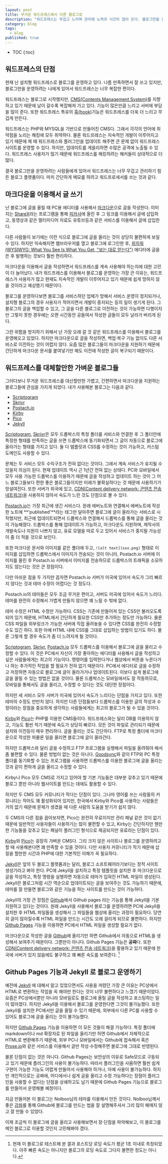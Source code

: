 ```yaml
---
layout: post
title: 무거운 워드프레스에서 다른 블로그로
description: "워드프레스는 무겁고 느리며 관리에 노력과 시간이 많이 든다. 블로그만을 운영할 예정이라면 워드프레스보다 가볍고 관리가 간편한 다른 블로그로 옮겨 보는 것은 어떨까?"
category: blog
tags: 
  - blog
published: true
---
```


* TOC
{:toc}


## 워드프레스의 단점

현재 난 설치형 워드프레스로 블로그를 운영하고 있다. 나름 만족하면서 잘 쓰고 있지만, 블로그만을 운영하려는 나에게 있어서 워드프레스는 너무 복잡한 편이다.

워드프레스는 블로그로 시작했지만, [CMS(Contents Management System)](http://ko.wikipedia.org/wiki/%EC%A0%80%EC%9E%91%EB%AC%BC_%EA%B4%80%EB%A6%AC_%EC%8B%9C%EC%8A%A4%ED%85%9C)를 지향하고 있기 때문에 날이 갈수록 복잡해져 가고 있다. 기능이 많은만큼 느리고 서버에 부담을 많이 준다. 또한 워드프레스 특유의 [훅(hook)](http://guspark.wordpress.com/2013/02/12/%EC%9B%8C%EB%93%9C%ED%94%84%EB%A0%88%EC%8A%A4-%ED%9B%84%ED%82%B9%EC%97%90-%EB%8C%80%ED%95%B4-%EC%95%8C%EC%95%84%EB%B3%B4%EC%9E%90%EC%95%A1%EC%85%98%ED%9B%85%EA%B3%BC-%ED%95%84%ED%84%B0%ED%9B%85/)기능은 워드프레스를 더욱 더 느리고 무겁게 만든다.

워드프레스는 PHP와 MYSQL을 기반으로 만들어진 CMS다. 그래서 각각의 언어에 취약점을 노리는 해킹에 모두 취약하다. 물론 워드프레스는 지속적인 개발이 이루어지고 있기 때문에 제 때 워드프레스와 플러그인을 업데이트 해주면 큰 문제 없이 워드프레스 사이트를 운영할 수 있다. 하지만, 업데이트를 게을리하면 수많은 공격에 노출될 수 있다. 워드프레스 사용자가 많기 때문에 워드프레스를 해킹하려는 해커들이 상대적으로 더 많다.

결국 블로그만을 운영하려는 사람들에게 있어서 워드프레스는 너무 무겁고 관리하기 힘든 블로그 플랫폼이다. 마치 간단하게 메모를 하려고 워드프로세서를 쓰는 것과 같다.




## 마크다운을 이용해서 글 쓰기

난 블로그에 글을 올릴 때 PC용 에디터를 사용해서 [마크다운](http://ko.wikipedia.org/wiki/%EB%A7%88%ED%81%AC%EB%8B%A4%EC%9A%B4)으로 글을 작성한다. 이미지는 [ShareX](http://getsharex.com/)라는 프로그램을 통해 [피카사](http://picasaweb.com/)에 올린 후 그 링크를 이용해서 글에 삽입하고, 동영상과 같은 멀티미디어 자료도 유튜브등과 같은 서비스를 이용해서 글에 삽입한다. 

다른 사람들이 보기에는 이런 식으로 블로그에 글을 올리는 것이 상당히 불편하게 보일 수 있다. 하지만 익숙해지면 웹브라우저를 열고 블로그에 로그인한 후, [위지윅(WYSIWYG: What You See Is What You Get, "보는 대로 얻는다")](http://ko.wikipedia.org/wiki/%EC%9C%84%EC%A7%80%EC%9C%84%EA%B7%B8) 에디터에 글을 쓴 후 발행하는 것보다 훨씬 편리하다.

마크다운을 이용해서 글을 작성하면서 워드프레스를 계속 사용해야 하는지에 대한 고민이 더 늘어났다. 내가 워드프레스를 이용해서 블로그를 운영하는 가장 큰 이유는, 워드프레스가 사용자가 많고 현재도 지속적인 개발이 이루어지고 있기 때문에 쉽게 망하지 않을 것이라고 예상했기 때문이다.

블로그를 운영하다보면 블로그를 서비스하던 업체가 망해서 서비스 운영이 정지되거나, 설치형 블로그의 경우 사용자가 적어지면서 개발이 중지되는 등의 일이 생기게 된다. 그 블로그의 글을 백업할 수 있고, 그 글을 다른 블로그로 이전하는 것이 가능하면 다행이지만 그렇지 못한 경우에는 오랜 시간동안 공들여서 작성한 글들이 모두 날라가 버리게 된다.

그런 위험을 방지하기 위해서 난 가장 오래 갈 것 같은 워드프레스를 이용해서 블로그를 운영해오고 있었다. 하지만 마크다운으로 글을 작성하면, 백업·복구 기능 없이도 다른 서비스로 이전하는 것이 어렵지 않다. 요즘 많은 블로그들이 마크다운을 지원하기 때문에 간단하게 마크다운 문서를 붙여넣기만 해도 이전에 작성한 글이 복구되기 때문이다.



## 워드프레스를 대체할만한 가벼운 블로그들

그러다보니 무거운 워드프레스를 대신할만한 가볍고, 간편하면서 마크다운을 지원하는 블로그들에 관심을 가지게 되었다. 내가 사용해본 블로그는 다음과 같다.

- [Scriptogram](http://scriptogram.com/)
- [Skrivr](http://skrivr.com/)
- [Postach.io](http://postach.io/)
- [Kirby](http://getkirby.com/)
- [Pico](http://picocms.org/)
- [Jekyll](http://jekyllrb.com/)


[Scriptogram](http://scriptogram.com/), [Skrivr](http://skrivr.com/)은 모두 드롭박스의 특정 폴더를 서비스와 연결한 후 그 폴더안에 특정한 형태를 만족하는 글을 쓰면 드롭박스에 동기화되면서 그 글이 자동으로 블로그에 올라가는 형태를 가지고 있다. 둘 다 템플릿과 CSS를 수정하는 것이 가능하고, 커스텀 도메인도 사용할 수 있다.

문제는 두 서비스 모두 수익구조가 전혀 없다는 것이다. 그래서 계속 서비스가 유지될 수 있을지 의심이 된다. 현재 업데이트 역시 근 1년간 전혀 없는 상태다. PC와 모바일에서 모두 사용 가능한 드롭박스를 이용하기 때문에 글을 작성하고 업데이트 하는 것이 그 어느 블로그들보다 편한 좋은 블로그들이지만 미래가 불확실하다는 것 때문에 사용하기가 망설여진다. 또한 서버가 외국에 있고, [CDN(Content delivery network: 콘텐츠 전송 네트워크)](http://ko.wikipedia.org/wiki/%EC%BD%98%ED%85%90%EC%B8%A0_%EC%A0%84%EC%86%A1_%EB%84%A4%ED%8A%B8%EC%9B%8C%ED%81%AC)을 사용하지 않아서 속도가 느린 것도 단점으로 볼 수 있다.

[Postach.io](http://postach.io/)는 가장 최근에 생긴 서비스다. 원래 에버노트와 연결해서 에버노트에 작성한 노트에 **'published'**라는 태그만 달아주면 블로그에 글이 올라가는 서비스로 시작했지만, 최근에 업데이트되면서 드롭박스와 연결해서 드롭박스를 통해 글을 올리는 것이 가능해졌다. 드롭박스를 통해 업데이트가 가능하고, 마크다운도 지원하며, 제작사의 개발속도나 지원이 나쁘지 않고, 유료 모델을 따로 두고 있어서 서비스가 중지될 가능성이 좀 더 적을 것으로 보인다.

또한 마크다운 문서와 이미지를 같은 폴더에 두고, `![alt text](xxx.png)` 형태로 이미지를 삽입하면 드롭박스에서 이미지가 전송되는 것이 아니라, Postach.io 서버에 이미지를 올린 후 Postach.io 서버에서 이미지를 전송하므로 드롭박스의 트래픽을 소모하지도 않는다는 것은 큰 장점이다.

다만 아쉬운 점을 두 가지만 꼽자면 Postach.io 서버가 미국에 있어서 속도가 그리 빠르지 않다는 것과 테마 수정이 어렵다는 것 정도다.

Postach.io의 테마들은 모두 조금 무거운 편이고, 서버도 미국에 있어서 속도가 느리다. 테마를 완전히 수정해서 가볍게 만들지 않으면 꽤 느릴 수 밖에 없다.

테마 수정은 HTML 수정만 가능하다. CSS는 기존에 만들어져 있는 CSS만 불러오도록 되어 있기 때문에, HTML에서 간단하게 필요한 CSS만 추가하는 정도만 가능하다. 물론 CSS 파일을 외부링크가 가능한 서버에 직접 올려놓을 수 있다면 CSS를 완전히 수정할 수도 있긴 하다. 또한 아예 HTML 내에 CSS를 그대로 삽입하는 방법이 있기도 하다. 물론 그렇게 할 경우 속도가 좀 더 느려지게 될 것이다.

[Scriptogram](http://scriptogram.com/), [Skrivr](http://skrivr.com/), [Postach.io](http://postach.io/) 모두 드롭박스를 이용해서 블로그에 글을 올리고 수정할 수 있다. 이 것은 PC에서 자신이 가장 좋아하는 에디터를 사용해서 글을 작성하고 싶은 사람들에게는 최고의 기능이다. 명령어를 입력한다거나 웹상에서 버튼을 누른다거나 하는 추가적인 작업을 할 필요가 전혀 없기 때문이다. PC에서 에디터로 글을 수정하고 저장하면 자동으로 블로그에 글이 올라가거나 업데이트된다. 이보다 쉽게 블로그에 글을 올릴 수 있는 방법은 없을 것이다. 물론 드롭박스는 모바일에서도 잘 작동하므로, 모바일을 통해서도 글을 올리고, 수정할 수 있다는 것도 대단한 장점이다.

하지만 세 서비스 모두 서버가 미국에 있어서 속도가 느리다는 단점을 가지고 있다. 또한 테마의 수정도 만만치 않다. 하지만 다른 단점들보다 드롭박스를 이용한 글의 작성과 수정이라는 장점을 중요하게 생각하는 사람들에게는 최고의 블로그가 될 수 있을 것이다.

[Kirby](http://getkirby.com/)와 [Pico](http://picocms.org/)는 PHP를 이용한 CMS들이다. 워드프레스와는 달리 DB를 이용하지 않고, 기능도 훨씬 적기 때문에 속도가 상당히 빠르다. 모든 것이 파일로 관리되기 때문에 설치와 이전등이 매우 편리하다. 글을 올리는 것도 간단하다. FTP로 특정 폴더에 마크다운으로 작성한 파물론 일을 올리면 블로그에 글이 올라간다.

하지만 드롭박스와 달리 글을 수정하고 FTP 프로그램을 실행해서 파일을 올려줘야 해서 좀 불편할 수 있다. 물론 방법이 없는 것은 아니다. [Goodsync](http://www.goodsync.com/)와 같이 FTP와 PC 특정 폴더를 동기화할 수 있는 프로그램을 사용하면 드롭박스를 이용한 블로그에 글을 올리는 것과 같이 편하게 글을 올리고 수정할 수 있다.

Kirby나 Pico 모두 CMS로 가지고 있어야 할 기본 기능들은 대부분 갖추고 있기 때문에 블로그 뿐만 아니라 웹사이트를 만드는 데에도 활용할 수 있다. 

하지만 두 CMS 모두 커뮤니티가 작다는 단점이 있다. 그나마 영어를 쓰는 사람들의 커뮤니티는 작아도 꽤 활성화되어 있지만, 한국에서 Kirby와 Pico를 사용하는 사람들은 거의 없기 때문에 문제가 생겼을 때 다른 사람의 도움을 받기가 쉽지 않다.

두 CMS의 다른 점을 꼽아보자면, Pico는 완전히 무료이지만 관리 패널 같은 것이 없기 때문에 일반적인 사용자들이 사용하기는 많이 불편할 수 있고, Kirby는 간단하지만 웬만한 기능들을 갖추고 있는 패널이 플러그인 형식으로 제공되지만 유료라는 단점이 있다.

[Kirby](http://getkirby.com/)와 [Pico](http://picocms.org/)는 굉장히 가벼운 CMS다. 그리 크지 않은 사이트나 블로그를 운영하려고 할 때 사용해본다면 꽤 만족할 수 있을 것이다. 다만 사용자 커뮤니티가 작기 때문에 삽질을 할만한 시간과 PHP에 대한 기본적인 이해가 꼭 필요하다.

[Jekyll](http://jekyllrb.com/)은 앞의 두 블로그 플랫폼과는 달리, 블로그 소프트웨어라기보다는 정적 사이트 생성기라고 봐야 한다. PC에 Jekyll을 설치하고 특정 템플릿을 설치한 후 마크다운으로 글을 작성하고, 특정 명령을 실행하면 자동으로 테마가 입혀진 HTML 파일이 생성된다. Jekyll은 블로그처럼 시간 역순으로 업데이트되는 글을 보여주는 것도 가능하기 때문에, 테마를 잘 만들면 블로그와 같은 기능을 하는 사이트를 만드는 것이 가능하다.

Jekyll의 가장 큰 장점은 [Github](http://github.com/)에서 Github pages 라는 기능을 통해 Jekyll을 기본 지원하고 있다는 것이다. 원래 Jekyll을 사용해서 블로그를 운영하려면 PC에 Jekyll을 설치한 후 HTML 파일들을 생성해서 그 파일들을 웹상에 올리는 과정이 필요하다. 당연히 글이 많아질수록 HTML 파일을 만드는 시간도 오래 걸리게 되므로 불편하다. 하지만 [Github Pages](https://pages.github.com/) 기능을 이용하면 PC에서 HTML 파일을 생성할 필요가 없다. 

마크다운으로 작성한 글을 [Github](http://github.com/)에 올리기만 하면 Github에서 자동으로 HTML을 생성해서 보여주기 때문이다. 그뿐만이 아니다. Github Pages 기능은 **공짜**다. 또한 [CDN(Content delivery network: 콘텐츠 전송 네트워크)](http://ko.wikipedia.org/wiki/%EC%BD%98%ED%85%90%EC%B8%A0_%EC%A0%84%EC%86%A1_%EB%84%A4%ED%8A%B8%EC%9B%8C%ED%81%AC)을 활용하고 있기 때문에 한국에 서버가 있지 않음에도 불구하고 꽤 빠른 속도를 보여준다. [^1]



## Github Pages 기능과 Jekyll 로 블로그 운영하기

예전에 [Jekyll](http://jekyllrb.com/) 에 대해서 알고 있었으면서도 사용을 꺼렸던 가장 큰 이유는 PC상에서 HTML로 변환하는 작업을 꼭 해야만 한다는 것이 너무 불편하다고 느꼈기 때문이었다. 요즘은 PC상에서뿐만 아니라 모바일로도 블로그에 올릴 글을 작성하고 포스팅하는 일이 많아졌다. 하지만 Jekyll을 이용해서 블로그를 운영한다면 그것이 불가능했다. 또한 Jekyll을 설치한 PC에서만 글을 올릴 수 있기 때문에, 외부에서 다른 PC를 사용할 수 있어도 블로그에 글을 올리는 것이 불가능했다.

하지만 [Github Pages](https://pages.github.com/) 기능을 이용하면 이 모든 것들이 해결 가능하다. 특정 폴더에 markdown이나 md 확장자로 된 파일을 올리기만 하면 Github에서 자체적으로 HTML로 변환해주기 때문에, 외부 PC나 모바일에서는 Github에 접속해서 혹은 [Prose.io](http://prose.io/)와 같은 서비스를 이용해서 글만 작성·수정해주면 블로그에 그대로 반영된다.

물론 단점이 없는 것은 아니다. Github Pages는 보안상의 이유로 Safe모드로 구동되고 있기 때문에 플러그인의 사용이 불가능하다. 따라서 플러그인을 사욤하면 훨씬 쉽게 구현이 가능한 기능도 어렵게 만들어서 사용해야 하거나, 아예 사용이 불가능하다. 하지만 개인적으로는 공짜에, 어디에서나 쉽게 글을 올리고 수정 가능하다는 장점이 플러그인을 사용할 수 없다는 단점을 상쇄하고도 남기 때문에 Github Pages 기능으로 블로그를 만들어서 운영해볼 예정이다.

지금 만들어본 이 블로그는 Nolboo님의 테마를 이용해서 만든 것이다. Nolboo님께서 좋은 [강좌](http://nolboo.github.io/blog/2013/10/15/free-blog-with-github-jekyll/ "지킬로 깃허브에 무료 블로그 만들기 @ Nolboo's Blog")를 통해 Github에 블로그를 만드는 법을 잘 설명해주셔서 그리 많이 해매지 않고 잘 만들 수 있었다.

이제 조금씩 이 블로그에 글을 올리고 사용해보면서 장·단점을 파악해보고, 이 블로그를 메인 블로그로 이용할 것인지 고민해봐야 겠다.



[^1]: 현재 이 블로그로 테스트해 본 결과 포스트당 로딩 속도가 평균 1초 이내로 측정되었다. 아주 빠른 속도는 아니지만 블로그의 로딩 속도로 그다지 불편한 정도는 아니다.